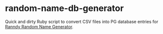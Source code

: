 # random-name-db-generator

Quick and dirty Ruby script to convert CSV files into PG database entries for [Ranndy Random Name Generator][ranndy].

[ranndy]: https://github.com/SimonGZ/ranndy
